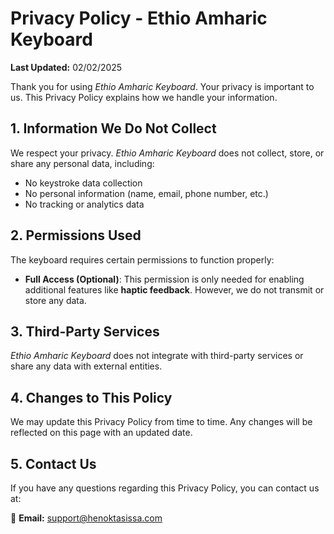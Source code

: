 # Privacy Policy - Ethio Amharic Keyboard

**Last Updated:** 02/02/2025

Thank you for using *Ethio Amharic Keyboard*. Your privacy is important to us. This Privacy Policy explains how we handle your information.

## 1. Information We Do Not Collect
We respect your privacy. *Ethio Amharic Keyboard* does not collect, store, or share any personal data, including:
- No keystroke data collection
- No personal information (name, email, phone number, etc.)
- No tracking or analytics data

## 2. Permissions Used
The keyboard requires certain permissions to function properly:
- **Full Access (Optional)**: This permission is only needed for enabling additional features like **haptic feedback**. However, we do not transmit or store any data.

## 3. Third-Party Services
*Ethio Amharic Keyboard* does not integrate with third-party services or share any data with external entities.

## 4. Changes to This Policy
We may update this Privacy Policy from time to time. Any changes will be reflected on this page with an updated date.

## 5. Contact Us
If you have any questions regarding this Privacy Policy, you can contact us at:

📧 **Email:** support@henoktasissa.com
